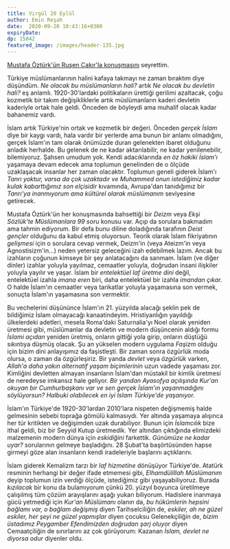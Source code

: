 ```yaml
---
title: Virgül 20 Eylül 
author: Emin Reşah
date:  2020-09-20 10:43:16+0300
expiryDate:
dp: 15042
featured_image: /images/header-135.jpg
---
```


[Mustafa Öztürk'ün Ruşen Çakır'la konuşmasını](https://youtu.be/rwI7lVaJCrU) seyrettim. 

Türkiye müslümanlarının halini kafaya takmayı ne zaman bıraktım diye düşündüm. *Ne olacak bu
müslümanların hali?* artık *Ne olacak bu devletin hali?* eş anlamlı. 1920-30'lardaki politikaların
ürettiği gerilimi azaltacak, çoğu kozmetik bir takım değişikliklerle artık müslümanların kaderi
devletin kaderiyle ortak hale geldi. Önceden de böyleydi ama muhalif olacak kadar bahanemiz vardı. 

İslam artık Türkiye'nin ortak ve kozmetik bir değeri. Önceden *gerçek İslam* diye bir kaygı vardı,
hala vardır bir yerlerde ama bunun bir anlamı olmadığını, gerçek İslam'ın tam olarak önümüzde duran
gelenekten ibaret olduğunu anladık herhalde. Bu gelenek de ne kadar aktarılabilir, ne kadar
yenilenebilir, bilemiyoruz. Şahsen umudum yok. Kendi adacıklarında *en öz hakiki İslam'ı* yaşamaya
devam edecek ama toplumun genelinden de o ölçüde uzaklaşacak insanlar her zaman olacaktır. Toplumun
geneli giderek İslam'ı *Tanrı yoktur, varsa da çok uzaktadır ve Muhammed onun istediğimiz kadar
kulak kabarttığımız son elçisidir* kıvamında, Avrupa'dan tanıdığımız bir *Tanrı'ya inanmıyorum ama
kültürel olarak müslümanım* seviyesine getirecek. 

Mustafa Öztürk'ün her konuşmasında bahsettiği bir *Deizm* veya *Ekşi Sözlük'te Müslümanlara 99 soru*
konusu var. Açıp da sorulara bakmadım ama tahmin ediyorum. Bir defa bunu diline doladığında
tarafının *Deist gençler* olduğunu da kabul etmiş oluyorsun. Teorik olarak İslam fikriyatının
*gelişmesi* için o sorulara cevap vermek, Deizm'in (veya Ateizm'in veya Agnostisizm'in...) neden
yetersiz geleceğini izah edebilmek lazım. Ancak bu izahların çoğunun kimseye bir şey anlatacağını da
sanmam. İslam (ve diğer dinler) izahlar yoluyla yayılmaz, cemaatler yoluyla, doğrudan insani
ilişkiler yoluyla yayılır ve yaşar. İslam bir *entelektüel laf üretme dini* değil, entelektüel
izahla *imana eren* biri, daha entelektüel bir izahla *imandan çıkar.* O halde İslam'ın cemaatler
veya tarikatlar yoluyla yaşamasına son vermek, sonuçta İslam'ın yaşamasına son vermektir. 

Bu vechelerini düşününce İslam'ın 21. yüzyılda alacağı şeklin pek de bildiğimiz İslam olmayacağı
kanaatindeyim. Hristiyanlığın yayıldığı ülkelerdeki adetleri, mesela Roma'daki Saturnalia'yı Noel
olarak yeniden üretmesi gibi, müslümanlar da devletin ve modern düşüncenin aldığı formu *İslami
açıdan* yeniden üretmiş, onların gittiği yola girip, onların düştüğü sıkıntıya düşmüş olacak. Şu an
yükselen modern uygulama *Faşizm* olduğu için bizim dini anlayışımız da faşistleşti.  Bir zaman
sonra özgürlük moda olursa, o zaman da özgürleşiriz. Bir yanda *devlet* veya *özgürlük* varken,
*Allah'a daha yakın alternatif yaşam biçimlerinin* uzun vadede yaşaması zor. Kimliğini devletten
almayan insanların İslam'dan müstakil bir kimlik üretmesi de neredeyse imkansız hale geliyor. *Bir
yandan Ayasofya açılışında Kur'an okuyan bir Cumhurbaşkanı var ve sen gerçek İslam'ın yaşanmadığını
söylüyorsun? Halbuki olabilecek en iyi İslam Türkiye'de yaşanıyor.* 

İslam'ın Türkiye'de 1920-30'lardan 2010'lara nispeten değişmemiş halde gelmesinin sebebi toprağa
gömülü kalmasıydı. Yer altında yaşamaya alışınca her tür kritikten ve değişimden uzak durabiliyor.
Bunun için *İslamcılık* bize ithal geldi, biz bir Seyyid Kutup üretmedik. Yer altından
çıktığında elimizdeki malzemenin modern dünya için *eskidiğini* farkettik. *Günümüze ne kadar uyar?*
sorularının gelmeye başladığını. 28 Şubat'ta başörtüsünden hapse girmeyi göze alan insanların kendi
iradeleriyle başlarını açtıklarını. 

İslam giderek Kemalizm tarzı bir *laf hizmetine* dönüşüyor Türkiye'de. Atatürk resminin herhangi bir
değer ifade etmemesi gibi, *Elhamdülillah Müslümanım* deyip toplumun izin verdiği ölçüde,
istediğimiz gibi yaşayabiliyoruz. Burada *kızılacak* bir konu da bulamıyorum çünkü 20. yüzyıl
boyunca üretilmeye çalışılmış tüm çözüm arayışlarını aşağı yukarı biliyorum. Hadislere inanmaya gücü
yetmediği için *Kur'an Müslümanı* olanın da, *bu hükümlerin hepsini bağlamı var, o bağlam değişmiş*
diyen Tarihselciliğin de, *eskiler, ah ne güzel eskiler, her şeyi ne güzel yapmışlar* diyen çocuksu
Gelenekçiliğin de, *bizim üstadımız Peygamber Efendimizden doğrudan şarj oluyor* diyen Cemaatçiliğin
de sınırlarını az çok görüyorum: Kazanan *İslam, devlet ne diyorsa odur* diyenler oldu. 
